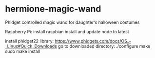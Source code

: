 # hermione-magic-wand
Phidget controlled magic wand for daughter's halloween costumes

Raspberry Pi:
install raspbian
install and update node to latest

install phidget22 library: https://www.phidgets.com/docs/OS_-_Linux#Quick_Downloads
go to downloaded directory:
./configure
make
sudo make install

